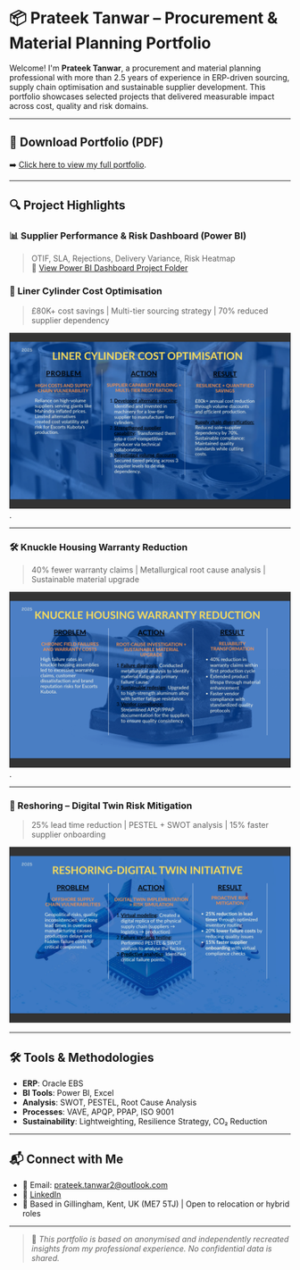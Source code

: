 # 📦 Prateek Tanwar – Procurement & Material Planning Portfolio

Welcome! I'm **Prateek Tanwar**, a procurement and material planning professional with more than 2.5 years of experience in ERP-driven sourcing, supply chain optimisation and sustainable supplier development. This portfolio showcases selected projects that delivered measurable impact across cost, quality and risk domains.

---

## 📄 Download Portfolio (PDF)
➡️ [Click here to view my full portfolio](https://www.canva.com/design/DAGphAz-Gx0/i-DP7-aComgTgvLr7RG3Jg/view?utm_content=DAGphAz-Gx0&utm_campaign=designshare&utm_medium=link2&utm_source=uniquelinks&utlId=h001d99a27e).


---

## 🔍 Project Highlights


### 📊 Supplier Performance & Risk Dashboard (Power BI)
> OTIF, SLA, Rejections, Delivery Variance, Risk Heatmap  
> 📂 [View Power BI Dashboard Project Folder](https://github.com/prateektanwar1/Portfolio_supply_chain_projects/tree/main/PowerBI-Supplier-Dashboard)

### 🔧 Liner Cylinder Cost Optimisation
> £80K+ cost savings | Multi-tier sourcing strategy | 70% reduced supplier dependency

![Liner Cylinder Slide](https://github.com/prateektanwar1/Portfolio_supply_chain_projects/blob/main/Liner%20cylinder%20cost%20optimisation.png).

---

### 🛠️ Knuckle Housing Warranty Reduction
> 40% fewer warranty claims | Metallurgical root cause analysis | Sustainable material upgrade

![Knuckle Housing Slide](https://github.com/prateektanwar1/Portfolio_supply_chain_projects/blob/main/Knuckle%20housing%20warranty%20reduction.png).

---

### 🧠 Reshoring – Digital Twin Risk Mitigation
> 25% lead time reduction | PESTEL + SWOT analysis | 15% faster supplier onboarding

![Digital Twin Slide](https://github.com/prateektanwar1/Portfolio_supply_chain_projects/blob/main/Reshoring-Digital%20Twin%20Initiative.png)

---

## 🛠 Tools & Methodologies
- **ERP**: Oracle EBS
- **BI Tools**: Power BI, Excel
- **Analysis**: SWOT, PESTEL, Root Cause Analysis
- **Processes**: VAVE, APQP, PPAP, ISO 9001
- **Sustainability**: Lightweighting, Resilience Strategy, CO₂ Reduction

---

## 📬 Connect with Me
- 📧 Email: prateek.tanwar2@outlook.com  
- 💼 [LinkedIn](https://www.linkedin.com/in/prateek-tanwar-19711517b/)  
- 📍 Based in Gillingham, Kent, UK (ME7 5TJ) | Open to relocation or hybrid roles

---

> 🔁 *This portfolio is based on anonymised and independently recreated insights from my professional experience. No confidential data is shared.*
